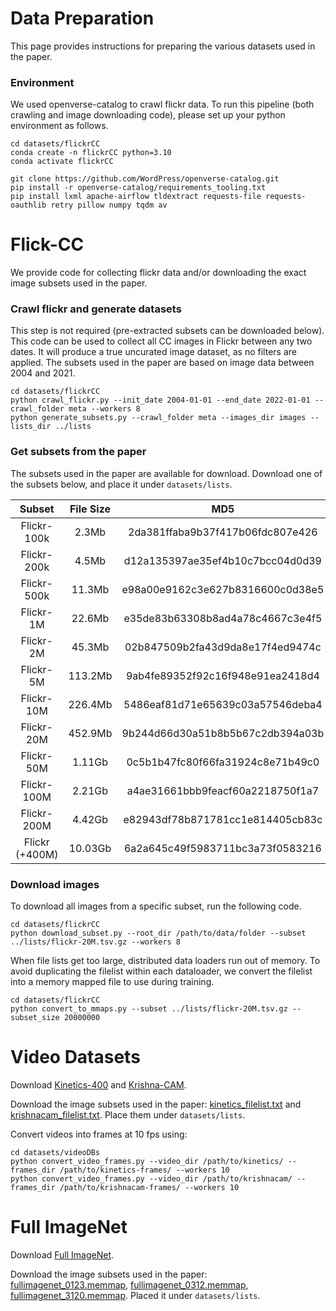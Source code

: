 # Data Preparation
This page provides instructions for preparing the various datasets used in the paper. 

### Environment
We used openverse-catalog to crawl flickr data. To run this pipeline (both crawling and image downloading code), please set up your python environment as follows.
```
cd datasets/flickrCC
conda create -n flickrCC python=3.10
conda activate flickrCC

git clone https://github.com/WordPress/openverse-catalog.git
pip install -r openverse-catalog/requirements_tooling.txt
pip install lxml apache-airflow tldextract requests-file requests-oauthlib retry pillow numpy tqdm av
```

# Flick-CC
We provide code for collecting flickr data and/or downloading the exact image subsets used in the paper.

### Crawl flickr and generate datasets
This step is not required (pre-extracted subsets can be downloaded below).
This code can be used to collect all CC images in Flickr between any two dates.
It will produce a true uncurated image dataset, as no filters are applied.
The subsets used in the paper are based on image data between 2004 and 2021.
```
cd datasets/flickrCC
python crawl_flickr.py --init_date 2004-01-01 --end_date 2022-01-01 --crawl_folder meta --workers 8
python generate_subsets.py --crawl_folder meta --images_dir images --lists_dir ../lists
```

### Get subsets from the paper
The subsets used in the paper are available for download.
Download one of the subsets below, and place it under `datasets/lists`.

|     Subset     | File Size |                MD5               |                                            Link                                            |
|:--------------:|:---------:|:--------------------------------:|:------------------------------------------------------------------------------------------:|
|  Flickr-100k   |   2.3Mb   | 2da381ffaba9b37f417b06fdc807e426 | [link](https://drive.google.com/file/d/1M1NAxkDvlf0Lpxvq2FqrgNSeTMz0JL2Y/view?usp=sharing) |
|  Flickr-200k   |   4.5Mb   | d12a135397ae35ef4b10c7bcc04d0d39 | [link](https://drive.google.com/file/d/1M1NAxkDvlf0Lpxvq2FqrgNSeTMz0JL2Y/view?usp=sharing) |
|  Flickr-500k   |  11.3Mb   | e98a00e9162c3e627b8316600c0d38e5 | [link](https://drive.google.com/file/d/1H49Ua7uorj6CCVutFqrlPB9l5djaSpc0/view?usp=sharing) |
|   Flickr-1M    |  22.6Mb   | e35de83b63308b8ad4a78c4667c3e4f5 | [link](https://drive.google.com/file/d/1YK9x9KLPr_v_Doq7NqmPMZDxodG8wYEI/view?usp=sharing) |
|   Flickr-2M    |  45.3Mb   | 02b847509b2fa43d9da8e17f4ed9474c | [link](https://drive.google.com/file/d/1w8GSMXgft0d0seZgyXdUdJu_gKu9qEdW/view?usp=sharing) |
|   Flickr-5M    |  113.2Mb  | 9ab4fe89352f92c16f948e91ea2418d4 | [link](https://drive.google.com/file/d/11PyaJgdF1oTDJs6kq6gqSwI4B1xg9ccD/view?usp=sharing) |
|   Flickr-10M   |  226.4Mb  | 5486eaf81d71e65639c03a57546deba4 | [link](https://drive.google.com/file/d/1oiIvHMuOJnOsRWysLaj1eM1ePuci-FyU/view?usp=sharing) |
|   Flickr-20M   |  452.9Mb  | 9b244d66d30a51b8b5b67c2db394a03b | [link](https://drive.google.com/file/d/1Fai4qFXQhjnycSIYPQSabSLV6rNvNS-n/view?usp=sharing) |
|   Flickr-50M   |  1.11Gb   | 0c5b1b47fc80f66fa31924c8e71b49c0 | [link](https://drive.google.com/file/d/1VJdOaZQ2dTmhlt2vIlQsss3MdPIPqs8A/view?usp=sharing) |
|  Flickr-100M   |  2.21Gb   | a4ae31661bbb9feacf60a2218750f1a7 | [link](https://drive.google.com/file/d/1r0WJDmCA7KYscdR9nOXO2Ej8uTbvXlWK/view?usp=sharing) |
|  Flickr-200M   |  4.42Gb   | e82943df78b871781cc1e814405cb83c | [link](https://drive.google.com/file/d/1_1j1s1TO7sncIBRpadr-SUm4fQ9WAv1R/view?usp=sharing) |
| Flickr (+400M) |  10.03Gb  | 6a2a645c49f5983711bc3a73f0583216 | [link](https://drive.google.com/file/d/13Sa4jjOrz78xE5ZoOZY3qTuJP7k929A6/view?usp=sharing) |

### Download images
To download all images from a specific subset, run the following code.
```
cd datasets/flickrCC
python download_subset.py --root_dir /path/to/data/folder --subset ../lists/flickr-20M.tsv.gz --workers 8
```
When file lists get too large, distributed data loaders run out of memory.
To avoid duplicating the filelist within each dataloader, we convert the filelist into a memory mapped file to use during training. 
```
cd datasets/flickrCC
python convert_to_mmaps.py --subset ../lists/flickr-20M.tsv.gz --subset_size 20000000
```

# Video Datasets
Download [Kinetics-400](https://github.com/cvdfoundation/kinetics-dataset) and [Krishna-CAM](https://krsingh.cs.ucdavis.edu/krishna_files/papers/krishnacam/krishnacam.html).

Download the image subsets used in the paper: [kinetics_filelist.txt](https://drive.google.com/file/d/1CotxQNpz1ZAemx6hnmMeuJcc7vfHMArH/view?usp=share_link) and [krishnacam_filelist.txt](https://drive.google.com/file/d/1_J3yxrp70bEqF7W7d7qgPrR0qGpJrOOr/view?usp=sharing). Place them under `datasets/lists`. 

Convert videos into frames at 10 fps using:
```
cd datasets/videoDBs
python convert_video_frames.py --video_dir /path/to/kinetics/ --frames_dir /path/to/kinetics-frames/ --workers 10
python convert_video_frames.py --video_dir /path/to/krishnacam/ --frames_dir /path/to/krishnacam-frames/ --workers 10
```

# Full ImageNet
Download [Full ImageNet](https://www.image-net.org/download.php).

Download the image subsets used in the paper: [fullimagenet_0123.memmap](https://drive.google.com/file/d/1w-rPvbknYscHDVMaldI3rtgHH7ake8Fk/view?usp=sharing), [fullimagenet_0312.memmap](https://drive.google.com/file/d/1NKUY3NxcKPvnymUN4sM3TJCqXFKSJdNK/view?usp=sharing), [fullimagenet_3120.memmap](https://drive.google.com/file/d/1rYJu0dcvrqq64jV8hJsZJgvsp3B4tf1Y/view?usp=sharing). Placed it under `datasets/lists`.
